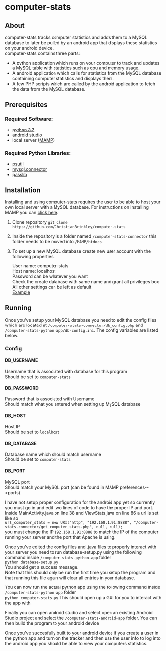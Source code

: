 # computer-stats

## About
computer-stats tracks computer statistics and adds them to a MySQL database to later be pulled by an android app that displays these statistics on your android device.   
computer-stats contains three parts: 
- A python application which runs on your computer to track and updates a MySQL table with statistics such as cpu and memory usage.
- A android application which calls for statistics from the MySQL database containing computer statistics and displays them.
- A few PHP scripts which are called by the android application to fetch the data from the MySQL database.

## Prerequisites

### Required Software:
- [python 3.7](https://www.python.org/downloads/release/python-370/)
- [android studio](https://developer.android.com/studio/)
- local server ([MAMP](https://www.mamp.info/en/))

### Required Python Libraries:
- [psutil](https://psutil.readthedocs.io/en/latest/)
- [mysql.connector](https://dev.mysql.com/doc/connector-python/en/)
- [passlib](https://passlib.readthedocs.io/en/stable/)

## Installation
Installing and using computer-stats requires the user to be able to host your own local server with a MySQL database. For instructions on installing MAMP you can [click here](https://documentation.mamp.info/).
1. Clone repository `git clone https://github.com/ChristianBrinkley/computer-stats`
2. Inside the repository is a folder named `/computer-stats-connector` this folder needs to be moved into `/MAMP/htdocs`
3. To set up a new MySQL database create new user account with the following properties

   User name: computer-stats  
   Host name: localhost  
   Password can be whatever you want  
   Check the create database with same name and grant all privileges box  
   All other settings can be left as default  
   [Example](https://i.imgur.com/TCdkgT2.png)

## Running
Once you've setup your MySQL database you need to edit the config files which are located at `/computer-stats-connector/db_config.php` and `/computer-stats-python-app/db-config.ini`. The config variables are listed below.

### Config
#### DB_USERNAME  
 Username that is associated with database for this program  
 Should be set to `computer-stats`  
#### DB_PASSWORD  
 Password that is associated with Username  
 Should match what you entered when setting up MySQL database  
#### DB_HOST  
 Host IP  
 Should be set to `localhost`  
#### DB_DATABASE  
 Database name which should match username  
 Should be set to `computer-stats`  
#### DB_PORT  
 MySQL port  
 Should match your MySQL port (can be found in MAMP preferences-->ports)

I have not setup proper configuration for the android app yet so currently you must go in and edit two lines of code to have the proper IP and port. Inside MainActivity.java on line 38 and ViewStats.java on line 86 a url is set like so  
`url_computer_stats = new URI("http", "192.168.1.91:8888", "/computer-stats-connector/get_computer_stats.php", null, null);`  
you must change the IP `192.168.1.91:8888` to match the IP of the computer running your server and the port that Apache is using.

Once you've edited the config files and .java files to properly interact with your server you need to run database-setup.py using the following command inside `/computer-stats-python-app` folder  
`python database-setup.py`  
You should get a success message.  
Note that this should only be run the first time you setup the program and that running this file again will clear all entries in your database.

You can now run the actual python app using the following command inside `/computer-stats-python-app` folder  
`python computer-stats.py`
This should open up a GUI for you to interact with the app with

Finally you can open android studio and select open an existing Android Studio project and select the `/computer-stats-android-app` folder. You can then build the program to your android device

Once you've succesfully built to your android device if you create a user in the python app and turn on the tracker and then use the user info to log into the android app you should be able to view your computers statistics.